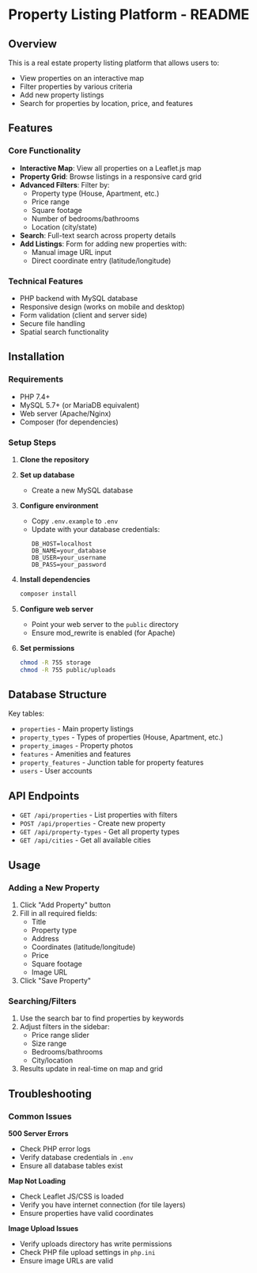 # Property Listing Platform - README

## Overview
This is a real estate property listing platform that allows users to:
- View properties on an interactive map
- Filter properties by various criteria
- Add new property listings
- Search for properties by location, price, and features

## Features

### Core Functionality
- **Interactive Map**: View all properties on a Leaflet.js map
- **Property Grid**: Browse listings in a responsive card grid
- **Advanced Filters**: Filter by:
  - Property type (House, Apartment, etc.)
  - Price range
  - Square footage
  - Number of bedrooms/bathrooms
  - Location (city/state)
- **Search**: Full-text search across property details
- **Add Listings**: Form for adding new properties with:
  - Manual image URL input
  - Direct coordinate entry (latitude/longitude)

### Technical Features
- PHP backend with MySQL database
- Responsive design (works on mobile and desktop)
- Form validation (client and server side)
- Secure file handling
- Spatial search functionality

## Installation

### Requirements
- PHP 7.4+
- MySQL 5.7+ (or MariaDB equivalent)
- Web server (Apache/Nginx)
- Composer (for dependencies)

### Setup Steps

1. **Clone the repository**
 

2. **Set up database**
   - Create a new MySQL database

3. **Configure environment**
   - Copy `.env.example` to `.env`
   - Update with your database credentials:
     ```
     DB_HOST=localhost
     DB_NAME=your_database
     DB_USER=your_username
     DB_PASS=your_password
     ```

4. **Install dependencies**
   ```bash
   composer install
   ```

5. **Configure web server**
   - Point your web server to the `public` directory
   - Ensure mod_rewrite is enabled (for Apache)

6. **Set permissions**
   ```bash
   chmod -R 755 storage
   chmod -R 755 public/uploads
   ```

## Database Structure

Key tables:
- `properties` - Main property listings
- `property_types` - Types of properties (House, Apartment, etc.)
- `property_images` - Property photos
- `features` - Amenities and features
- `property_features` - Junction table for property features
- `users` - User accounts

## API Endpoints

- `GET /api/properties` - List properties with filters
- `POST /api/properties` - Create new property
- `GET /api/property-types` - Get all property types
- `GET /api/cities` - Get all available cities

## Usage

### Adding a New Property
1. Click "Add Property" button
2. Fill in all required fields:
   - Title
   - Property type
   - Address
   - Coordinates (latitude/longitude)
   - Price
   - Square footage
   - Image URL
3. Click "Save Property"

### Searching/Filters
1. Use the search bar to find properties by keywords
2. Adjust filters in the sidebar:
   - Price range slider
   - Size range
   - Bedrooms/bathrooms
   - City/location
3. Results update in real-time on map and grid

## Troubleshooting

### Common Issues

**500 Server Errors**
- Check PHP error logs
- Verify database credentials in `.env`
- Ensure all database tables exist

**Map Not Loading**
- Check Leaflet JS/CSS is loaded
- Verify you have internet connection (for tile layers)
- Ensure properties have valid coordinates

**Image Upload Issues**
- Verify uploads directory has write permissions
- Check PHP file upload settings in `php.ini`
- Ensure image URLs are valid
